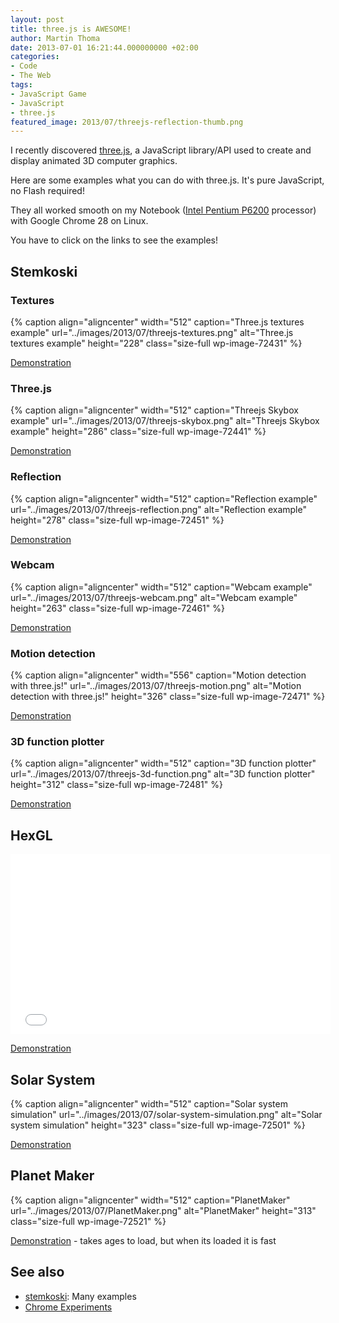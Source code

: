 ```yaml
---
layout: post
title: three.js is AWESOME!
author: Martin Thoma
date: 2013-07-01 16:21:44.000000000 +02:00
categories:
- Code
- The Web
tags:
- JavaScript Game
- JavaScript
- three.js
featured_image: 2013/07/threejs-reflection-thumb.png
---
```

I recently discovered <a href="http://en.wikipedia.org/wiki/Three.js">three.js</a>, a JavaScript library/API used to create and display animated 3D computer graphics. 

Here are some examples what you can do with three.js. It's pure JavaScript, no Flash required!

They all worked smooth on my Notebook (<a href="http://ark.intel.com/products/50176/Intel-Pentium-Processor-P6200-3M-Cache-2_13-GHz">Intel Pentium P6200</a> processor) with Google Chrome 28 on Linux.

<div class="info">You have to click on the links to see the examples!</div>

<h2>Stemkoski</h2>
<h3>Textures</h3>
{% caption align="aligncenter" width="512" caption="Three.js textures example" url="../images/2013/07/threejs-textures.png" alt="Three.js textures example"  height="228" class="size-full wp-image-72431" %}

<a href="http://stemkoski.github.io/Three.js/Textures.html">Demonstration</a>

<h3>Three.js</h3>
{% caption align="aligncenter" width="512" caption="Threejs Skybox example" url="../images/2013/07/threejs-skybox.png" alt="Threejs Skybox example"  height="286" class="size-full wp-image-72441" %}

<a href="http://stemkoski.github.io/Three.js/Skybox.html">Demonstration</a>

<h3>Reflection</h3>
{% caption align="aligncenter" width="512" caption="Reflection example" url="../images/2013/07/threejs-reflection.png" alt="Reflection example"  height="278" class="size-full wp-image-72451" %}

<a href="http://stemkoski.github.io/Three.js/Reflection.html">Demonstration</a>

<h3>Webcam</h3>
{% caption align="aligncenter" width="512" caption="Webcam example" url="../images/2013/07/threejs-webcam.png" alt="Webcam example"  height="263" class="size-full wp-image-72461" %}

<a href="http://stemkoski.github.io/Three.js/Many-Cameras.html">Demonstration</a>

<h3>Motion detection</h3>
{% caption align="aligncenter" width="556" caption="Motion detection with three.js!" url="../images/2013/07/threejs-motion.png" alt="Motion detection with three.js!"  height="326" class="size-full wp-image-72471" %}

<a href="http://stemkoski.github.io/Three.js/Webcam-Motion-Detection.html">Demonstration</a>

<h3>3D function plotter</h3>
{% caption align="aligncenter" width="512" caption="3D function plotter" url="../images/2013/07/threejs-3d-function.png" alt="3D function plotter"  height="312" class="size-full wp-image-72481" %}

<a href="http://stemkoski.github.io/Three.js/Graphulus-Function.html">Demonstration</a>

<h2>HexGL</h2>
<iframe width="512" height="288" src="//www.youtube.com/embed/se-oorr2zM8" frameborder="0" allowfullscreen></iframe>

<a href="http://hexgl.bkcore.com/">Demonstration</a>

<h2>Solar System</h2>
{% caption align="aligncenter" width="512" caption="Solar system simulation" url="../images/2013/07/solar-system-simulation.png" alt="Solar system simulation"  height="323" class="size-full wp-image-72501" %}

<a href="http://www.webdev20.pl/skins/default/js/demos/solar_system/index.html">Demonstration</a>

<h2>Planet Maker</h2>
{% caption align="aligncenter" width="512" caption="PlanetMaker" url="../images/2013/07/PlanetMaker.png" alt="PlanetMaker"  height="313" class="size-full wp-image-72521" %}

<a href="http://planetmaker.wthr.us/?model=51b8d1021fef93.32065956">Demonstration</a> - takes ages to load, but when its loaded it is fast

<h2>See also</h2>
<ul>
  <li><a href="http://stemkoski.github.io/Three.js/">stemkoski</a>: Many examples</li>
  <li><a href="http://www.chromeexperiments.com/tag/3d/">Chrome Experiments</a></li>
</ul>
